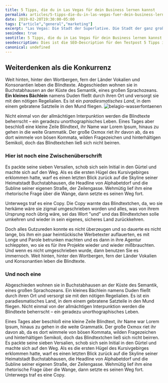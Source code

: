 ```yaml
--- 
title: 5 Tipps, die du in Las Vegas für dein Business lernen kannst
permalink: articles/5-tipps-die-du-in-las-vegas-fuer-dein-business-lernen-kannst/index.html
date: 2019-02-20T19:30:00-05:00
tags: ["article","general","marketing"]
excerpt: "Las Vegas: Die Stadt der Superlative. Die Stadt der ganz großen Shows. Die Stadt der Lichter und Leuchtreklamen. Aber auch die Stadt der __Sünde und der Sucht__. Sowohl positiv als auch negativ existieren in Las Vegas viele Extreme. Ein inspirierendes Umfeld, um einige wichtige Ratschläge für dein tägliches Business zu lernen."
seoindex: true
seotitle: 5 Tipps, die du in Las Vegas für dein Business lernen kannst
seodescription: Dies ist die SEO-Description für den Testpost 5 Tipps in Vegas...
canonical: undefined
--- 
```

## Weiterdenken als die Konkurrenz

Weit hinten, hinter den Wortbergen, fern der Länder Vokalien und Konsonantien leben die Blindtexte. Abgeschieden wohnen sie in Buchstabhausen an der Küste des Semantik, eines großen Sprachozeans. __Ein kleines Bächlein__ namens Duden fließt durch ihren Ort und versorgt sie mit den nötigen Regelialien. Es ist ein _paradiesmatisches Land_, in dem einem gebratene Satzteile in den Mund fliegen.
![belagio-wasserfontaenen](//images.ctfassets.net/mokz76nt1pfb/jqrMhPcJL3aqF7ysqePjA/e227247d5062e89773158217a49026de/belagio-wasserfontaenen.jpg)

Nicht einmal von der allmächtigen Interpunktion werden die Blindtexte beherrscht – ein geradezu unorthographisches Leben. Eines Tages aber beschloß eine kleine Zeile Blindtext, ihr Name war Lorem Ipsum, hinaus zu gehen in die weite Grammatik. Der große Oxmox riet ihr davon ab, da es dort wimmele von bösen Kommata, wilden Fragezeichen und hinterhältigen Semikoli, doch das Blindtextchen ließ sich nicht beirren.

### Hier ist noch eine Zwischenüberschrift

Es packte seine sieben Versalien, schob sich sein Initial in den Gürtel und machte sich auf den Weg. Als es die ersten Hügel des Kursivgebirges erklommen hatte, warf es einen letzten Blick zurück auf die Skyline seiner Heimatstadt Buchstabhausen, die Headline von Alphabetdorf und die Subline seiner eigenen Straße, der Zeilengasse. Wehmütig lief ihm eine rhetorische Frage über die Wange, dann setzte es seinen Weg fort.

Unterwegs traf es eine Copy. Die Copy warnte das Blindtextchen, da, wo sie herkäme wäre sie zigmal umgeschrieben worden und alles, was von ihrem Ursprung noch übrig wäre, sei das Wort "und" und das Blindtextchen solle umkehren und wieder in sein eigenes, sicheres Land zurückkehren.

Doch alles Gutzureden konnte es nicht überzeugen und so dauerte es nicht lange, bis ihm ein paar heimtückische Werbetexter auflauerten, es mit Longe und Parole betrunken machten und es dann in ihre Agentur schleppten, wo sie es für ihre Projekte wieder und wieder mißbrauchten. Und wenn es nicht umgeschrieben wurde, dann benutzen Sie es immernoch. Weit hinten, hinter den Wortbergen, fern der Länder Vokalien und Konsonantien leben die Blindtexte.

### Und noch eine

Abgeschieden wohnen sie in Buchstabhausen an der Küste des Semantik, eines großen Sprachozeans. Ein kleines Bächlein namens Duden fließt durch ihren Ort und versorgt sie mit den nötigen Regelialien. Es ist ein paradiesmatisches Land, in dem einem gebratene Satzteile in den Mund fliegen. Nicht einmal von der allmächtigen Interpunktion werden die Blindtexte beherrscht – ein geradezu unorthographisches Leben.

Eines Tages aber beschloß eine kleine Zeile Blindtext, ihr Name war Lorem Ipsum, hinaus zu gehen in die weite Grammatik. Der große Oxmox riet ihr davon ab, da es dort wimmele von bösen Kommata, wilden Fragezeichen und hinterhältigen Semikoli, doch das Blindtextchen ließ sich nicht beirren. Es packte seine sieben Versalien, schob sich sein Initial in den Gürtel und machte sich auf den Weg. Als es die ersten Hügel des Kursivgebirges erklommen hatte, warf es einen letzten Blick zurück auf die Skyline seiner Heimatstadt Buchstabhausen, die Headline von Alphabetdorf und die Subline seiner eigenen Straße, der Zeilengasse. Wehmütig lief ihm eine rhetorische Frage über die Wange, dann setzte es seinen Weg fort. Unterwegs traf es eine Copy.